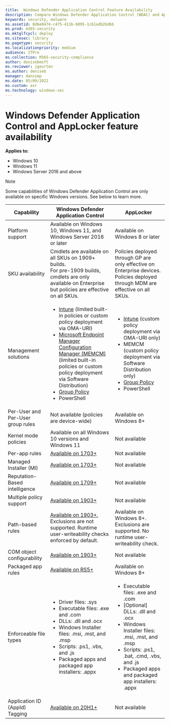 ```yaml
---
title:  Windows Defender Application Control Feature Availability
description: Compare Windows Defender Application Control (WDAC) and AppLocker feature availability.
keywords: security, malware
ms.assetid: 8d6e0474-c475-411b-b095-1c61adb2bdbb
ms.prod: m365-security
ms.mktglfcycl: deploy
ms.sitesec: library
ms.pagetype: security
ms.localizationpriority: medium
audience: ITPro
ms.collection: M365-security-compliance
author: denisebmsft
ms.reviewer: jgeurten
ms.author: deniseb
manager: dansimp
ms.date: 05/09/2022
ms.custom: asr
ms.technology: windows-sec
---
```


# Windows Defender Application Control and AppLocker feature availability

**Applies to:**

-   Windows 10
-   Windows 11
-   Windows Server 2016 and above

>[!NOTE]
>Some capabilities of Windows Defender Application Control are only available on specific Windows versions. See below to learn more.

| Capability  | Windows Defender Application Control | AppLocker   |
|-------------|------|-------------|
| Platform support    | Available on Windows 10, Windows 11, and Windows Server 2016 or later  | Available on Windows 8 or later   |
| SKU availability     | Cmdlets are available on all SKUs on 1909+ builds.<br>For pre-1909 builds, cmdlets are only available on Enterprise but policies are effective on all SKUs.  | Policies deployed through GP are only effective on Enterprise devices.<br>Policies deployed through MDM are effective on all SKUs.  |
| Management solutions   | <ul><li>[Intune](./deploy-windows-defender-application-control-policies-using-intune.md) (limited built-in policies or custom policy deployment via OMA-URI)</li><li>[Microsoft Endpoint Manager Configuration Manager (MEMCM)](/configmgr/protect/deploy-use/use-device-guard-with-configuration-manager) (limited built-in policies or custom policy deployment via Software Distribution)</li><li>[Group Policy](./deploy-windows-defender-application-control-policies-using-group-policy.md) </li><li>PowerShell</li></ul>  | <ul><li>[Intune](/windows/client-management/mdm/applocker-csp) (custom policy deployment via OMA-URI only)</li><li>MEMCM (custom policy deployment via Software Distribution only)</li><li>[Group Policy](./applocker/determine-group-policy-structure-and-rule-enforcement.md)</li><li>PowerShell</li><ul> |
| Per-User and Per-User group rules | Not available (policies are device-wide)  | Available on Windows 8+  |
| Kernel mode policies  | Available on all Windows 10 versions and Windows 11  | Not available |
| Per-app rules  | [Available on 1703+](./use-windows-defender-application-control-policy-to-control-specific-plug-ins-add-ins-and-modules.md)  | Not available |
| Managed Installer (MI)  | [Available on 1703+](./configure-authorized-apps-deployed-with-a-managed-installer.md)  | Not available  |
| Reputation-Based intelligence     | [Available on 1709+](./use-windows-defender-application-control-with-intelligent-security-graph.md)  | Not available |
| Multiple policy support           | [Available on 1903+](./deploy-multiple-windows-defender-application-control-policies.md)  | Not available  |
| Path-based rules                  | [Available on 1903+.](./select-types-of-rules-to-create.md#more-information-about-filepath-rules) Exclusions are not supported. Runtime user-writeability checks enforced by default.  | Available on Windows 8+. Exclusions are supported. No runtime user-writeability check. |
| COM object configurability        | [Available on 1903+](./allow-com-object-registration-in-windows-defender-application-control-policy.md)  | Not available |
| Packaged app rules                | [Available on RS5+](./manage-packaged-apps-with-windows-defender-application-control.md)  | Available on Windows 8+   |
| Enforceable file types       | <ul><li>Driver files: .sys</li><li>Executable files: .exe and .com</li><li>DLLs: .dll and .ocx</li><li>Windows Installer files: .msi, .mst, and .msp</li><li>Scripts: .ps1, .vbs, and .js</li><li>Packaged apps and packaged app installers: .appx</li></ul>| <ul><li>Executable files: .exe and .com</li><li>[Optional] DLLs: .dll and .ocx</li><li>Windows Installer files: .msi, .mst, and .msp</li><li>Scripts: .ps1, .bat, .cmd, .vbs, and .js</li><li>Packaged apps and packaged app installers: .appx</li></ul>|
| Application ID (AppId) Tagging | [Available on 20H1+](./AppIdTagging/windows-defender-application-control-appid-tagging-guide.md)  | Not available |
